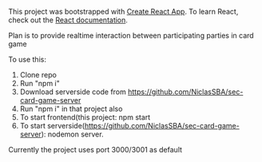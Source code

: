 This project was bootstrapped with [Create React App](https://github.com/facebook/create-react-app).
To learn React, check out the [React documentation](https://reactjs.org/).

Plan is to provide realtime interaction between participating parties in card game

To use this:
1. Clone repo
2. Run "npm i"
3. Download serverside code from https://github.com/NiclasSBA/sec-card-game-server
4. Run "npm i" in that project also
5. To start frontend(this project: npm start
6. To start serverside(https://github.com/NiclasSBA/sec-card-game-server): nodemon server.

Currently the project uses port 3000/3001 as default
